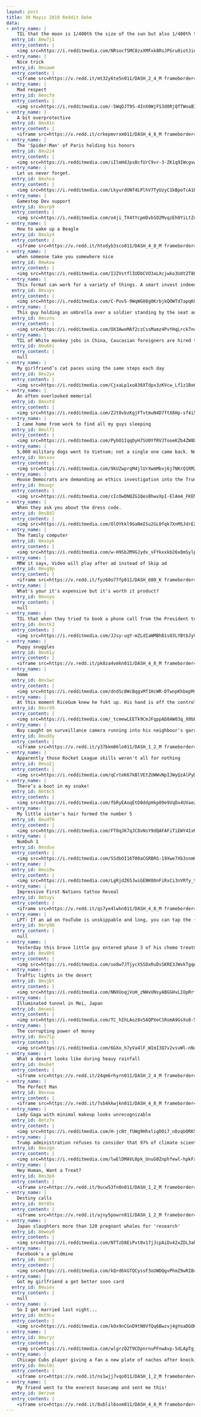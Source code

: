 ```yaml
---
layout: post
title: 30 Mayıs 2018 Reddit Debe
data:
- entry_name: |
    TIL that the moon is 1/400th the size of the sun but also 1/400th the distance from Earth which results in the moon and the sun being the same size in the sky, a coincidence not shared by any other known planet-moon combination.
  entry_id: 8mw7j1
  entry_content: |
    <img src=https://i.redditmedia.com/NRsocfSMC8zxXMFxk8RsJPGru8iotJinjKK-hmql2uU.jpg?s=9b48b065d41db2d8812b67008d2a85f3 frameborder=0>
- entry_name: |
    Nice trick
  entry_id: 8msawm
  entry_content: |
    <iframe src=https://v.redd.it/mt32y6te5n011/DASH_2_4_M frameborder=0></iframe>
- entry_name: |
    Mad respect
  entry_id: 8mvcfm
  entry_content: |
    <img src=https://i.redditmedia.com/-5WqDJT9S-4InX0WjFS3d0RjQfTWnaBI8PRbBtIcISM.jpg?s=6ff341db765d41156a1986fec2197bde frameborder=0>
- entry_name: |
    A bit overprotective
  entry_id: 8ms81n
  entry_content: |
    <iframe src=https://v.redd.it/crkepmvrxm011/DASH_4_8_M frameborder=0></iframe>
- entry_name: |
    The 'Spider-Man' of Paris holding his honors
  entry_id: 8mu2z4
  entry_content: |
    <img src=https://i.redditmedia.com/iIlmHdJpsBcfUrC9vr-3-ZK1q9IWcgvwuaHN4S7qw0o.jpg?s=9f8ded29e16489bbae98ae8ec50890d9 frameborder=0>
- entry_name: |
    Let us never forget.
  entry_id: 8mshca
  entry_content: |
    <img src=https://i.redditmedia.com/LkyurdONf4LPlhV7TyUzyC1kBpoTcA1POWErCzX1NsY.jpg?s=40631e408d4e04ed1d784eb21120d155 frameborder=0>
- entry_name: |
    Gamestop Dev support
  entry_id: 8murp9
  entry_content: |
    <img src=https://i.redditmedia.com/o4ji_TX4tYcpmDvbSO2MvqzEh0YiLtZodzcGrR7Sfrc.jpg?s=d55b4dfd801e2e9992d9b74d9672848e frameborder=0>
- entry_name: |
    How to wake up a Beagle
  entry_id: 8mu1y4
  entry_content: |
    <iframe src=https://v.redd.it/htodyb3sco011/DASH_4_8_M frameborder=0></iframe>
- entry_name: |
    when someone take you somewhere nice
  entry_id: 8mwkxw
  entry_content: |
    <img src=https://i.redditmedia.com/IJZVstflIUDbCVO3aLXcjwko3Udt2T801p3ps6adM6o.jpg?s=f408e7a97ab9a8bffcab1173aa12e6c8 frameborder=0>
- entry_name: |
    This format can work for a variety of things. A smart invest indeed!
  entry_id: 8msuyv
  entry_content: |
    <img src=https://i.redditmedia.com/C-Pov5-9WqWG08g0KrbjkQOWTd7apqKQVBhb3jyLfmM.jpg?s=431d2791afd2d174691989dae5f8fc97 frameborder=0>
- entry_name: |
    This guy holding an umbrella over a soldier standing by the seat and plaque dedicated to the 92,000+ unaccounted for American soldiers since WWI
  entry_id: 8msznu
  entry_content: |
    <img src=https://i.redditmedia.com/OX3AwoMAf2czCssMamz4PvYHqLrck7nqII4WNhbJBqo.jpg?s=5ade26694a7c878fd831c4bcb983c3c0 frameborder=0>
- entry_name: |
    TIL of White monkey jobs in China, Caucasian foreigners are hired to stand around and pretend to be a employee of the chinese company or representative of a international company to increase the value of the Chinese company
  entry_id: 8mu6ki
  entry_content: |
    null
- entry_name: |
    My girlfriend’s cat paces using the same steps each day
  entry_id: 8ms2yx
  entry_content: |
    <img src=https://i.redditmedia.com/CjxaLp1xoA36XTdpx3zKVcw_Lf1z1Bo6qDpd6QdOxDY.jpg?s=428f27782f0b45be0b7094096d1766bf frameborder=0>
- entry_name: |
    An often overlooked memorial
  entry_id: 8mxxtd
  entry_content: |
    <img src=https://i.redditmedia.com/ZJt8vbzKgjFTvtmuN4D7ftX6Hp-sf4i5ohk0JkHMk0E.jpg?s=bb286b736ca8103f4673aba1c7a9b85c frameborder=0>
- entry_name: |
    I came home from work to find all my guys sleeping
  entry_id: 8mul71
  entry_content: |
    <img src=https://i.redditmedia.com/PybO1IqqDyH7SU0YfRVJTooeKZb4ZW8D4wg9QvzM_yI.jpg?s=774bed86a108389b540a574bd58cd3a7 frameborder=0>
- entry_name: |
    5,000 military dogs went to Vietnam; not a single one came back. Now there is a memorial to honor them.
  entry_id: 8msxav
  entry_content: |
    <img src=https://i.redditmedia.com/9kUZwprqM4jlUrXwmMbvj6j7NKrQ1RM2E0tL1APAsys.jpg?s=a9bfc4ffda193ea06fa046cd9f72f54d frameborder=0>
- entry_name: |
    House Democrats are demanding an ethics investigation into the Trump Organization and a Chinese loan
  entry_id: 8muogr
  entry_content: |
    <img src=https://i.redditmedia.com/cIcOwDNQZG1QesBhwvXpI-ElAm4_FKEMacOIINmep_A.jpg?s=a6abcaa2da61537cfabf788966c289ed frameborder=0>
- entry_name: |
    When they ask you about the dress code.
  entry_id: 8ms8d2
  entry_content: |
    <img src=https://i.redditmedia.com/OlOYkkl9GaNmISu2GL0fqk7XnMSJdrEZHXpq8zmNqb4.jpg?s=08e341fc3fdf2d292fe631c03ab296c8 frameborder=0>
- entry_name: |
    The family computer
  entry_id: 8msoyk
  entry_content: |
    <img src=https://i.redditmedia.com/w-H9Sb2M9GJydx_sFYkxxkb26xQmSylpTe1uSyGfBOo.jpg?s=8eb80fec84f7dd9d93034a615922b448 frameborder=0>
- entry_name: |
    MRW it says, Video will play after ad instead of Skip ad
  entry_id: 8mvg9p
  entry_content: |
    <iframe src=https://v.redd.it/fyz60o77fp011/DASH_600_K frameborder=0></iframe>
- entry_name: |
    What's your it's expensive but it's worth it product?
  entry_id: 8mvoyo
  entry_content: |
    null
- entry_name: |
    TIL that when they tried to book a phone call from the President to inform Sgt Dakota Meyer that he had been approved for the Medal of Honor, White House staff were told he was working a construction job and to call back during his lunch hour.
  entry_id: 8mstk3
  entry_content: |
    <img src=https://i.redditmedia.com/JJsy-ugY-mZLdIaWMBhB1s03LYBtbJyV5PoDPvS1JZU.jpg?s=5ed3c115b84e79b762d60c5a4c72e3fc frameborder=0>
- entry_name: |
    Puppy snuggles
  entry_id: 8mv61y
  entry_content: |
    <iframe src=https://v.redd.it/pk8za4vmkn011/DASH_4_8_M frameborder=0></iframe>
- entry_name: |
    hmmm
  entry_id: 8mv1wc
  entry_content: |
    <img src=https://i.redditmedia.com/dndSc8WcBqgvMf1HcWR-DTwnpKhbepMs_j4iwV_v7yM.jpg?s=9f70e8f800d8e0a455f49282069a6b97 frameborder=0>
- entry_name: |
    At this moment RiceGum knew he fukt up. His hand is off the controller but not on the hand cam. This post is late but better late than never.
  entry_id: 8msrd9
  entry_content: |
    <img src=https://i.redditmedia.com/_tcmewLEETk9CmJFqppAD8AW03q_X0bBaJaw4BlxuBk.jpg?s=308bda0746976a950fd5fec13c295366 frameborder=0>
- entry_name: |
    Boy caught on surveillance camera running into his neighbour's garage to hug their dog.
  entry_id: 8muddy
  entry_content: |
    <iframe src=https://v.redd.it/y37bkm86lo011/DASH_1_2_M frameborder=0></iframe>
- entry_name: |
    Apparently those Rocket League skills weren't all for nothing
  entry_id: 8mso2j
  entry_content: |
    <img src=https://i.redditmedia.com/qCrteK67kBlVEtZUWWvNpIJWyQzAlPyDzAf1_6qMV3U.gif?fm=jpg&s=e4cc7030da772fda244fb0f1c46750cc frameborder=0>
- entry_name: |
    There’s a boot in my snake!
  entry_id: 8mt6c5
  entry_content: |
    <img src=https://i.redditmedia.com/fbRyEAoqEtD0ddpHkp09e9VqDx4UVaezioJR-8yKOvs.jpg?s=3dd0e4f0f261b854a5d9a474e4b5dce8 frameborder=0>
- entry_name: |
    My little sister's hair formed the number 5
  entry_id: 8mudf0
  entry_content: |
    <img src=https://i.redditmedia.com/FT0qJK7qJC8vNsY9dQAFAFiTiEWY4IxM09djv7AhBiE.jpg?s=189ff6100f7b80bdf6ccf4c133b26a42 frameborder=0>
- entry_name: |
    Numbuh 1
  entry_id: 8msdux
  entry_content: |
    <img src=https://i.redditmedia.com/SSdbOI16T00aCGRBRG-19Xwe7Xb3snmHs3COrASq_ws.jpg?s=679fbb3ff29a3a40d2fb5e3056e14554 frameborder=0>
- entry_name: |
  entry_id: 8mui9w
  entry_content: |
    <img src=https://i.redditmedia.com/LgRjdZ65JwiGENK00nFiRxCi3nVRfy_tnocij2NHphk.jpg?s=c52ddd0c7761beaae20e74725690212d frameborder=0>
- entry_name: |
    Impressive First Nations tattoo Reveal
  entry_id: 8mtuyi
  entry_content: |
    <iframe src=https://v.redd.it/qs7ye4lwhn011/DASH_4_8_M frameborder=0></iframe>
- entry_name: |
    LPT: If an ad on YouTube is unskippable and long, you can tap the (i) in bottom left hand corner, then stop seeing this ad, then choose irrelevant, repetitive, or inappropriate (all work). It will end immediately and earlier than if you had watched the entire ad.
  entry_id: 8mry96
  entry_content: |
    null
- entry_name: |
    Yesterday this brave little guy entered phase 3 of his chemo treatment
  entry_id: 8mv8h5
  entry_content: |
    <img src=https://i.redditmedia.com/uo8w7JTjycXSSOxRuDsSKRE3JWvkTgqACEnRN8XB5_E.jpg?s=d4192bdcdfb3152d52ed5a4ba107a78d frameborder=0>
- entry_name: |
    Traffic lights in the desert
  entry_id: 8mujbt
  entry_content: |
    <img src=https://i.redditmedia.com/NNXUoqjVoH_zNWxUNsyABGGHvLIOpRrf6fuffGpf8DY.jpg?s=482d7c228e93ed9deb5700aea4249c40 frameborder=0>
- entry_name: |
    Illuminated tunnel in Mei, Japan
  entry_id: 8mseo1
  entry_content: |
    <img src=https://i.redditmedia.com/TC_hIhLAoz8v5AQPXeC1RomA9GsXu8-5YsT8wdncgWQ.jpg?s=6a195da50f1997112f06cf36a5ac6598 frameborder=0>
- entry_name: |
    The corrupting power of money
  entry_id: 8mv7lp
  entry_content: |
    <img src=https://i.redditmedia.com/6GXo_h7yVa4lF_WImI3Q7v2vsvWl-nNxXDt0xLbImCc.png?s=db209ca7d503639c4b2914905a74d475 frameborder=0>
- entry_name: |
    What a desert looks like during heavy rainfall
  entry_id: 8mubet
  entry_content: |
    <iframe src=https://v.redd.it/24qm6rhyrn011/DASH_2_4_M frameborder=0></iframe>
- entry_name: |
    The Perfect Man
  entry_id: 8msxuw
  entry_content: |
    <iframe src=https://v.redd.it/7sb4kkwjkn011/DASH_4_8_M frameborder=0></iframe>
- entry_name: |
    Lady Gaga with minimal makeup looks unrecognizable
  entry_id: 8mtz7x
  entry_content: |
    <img src=https://i.redditmedia.com/H-jcNt_fUWg9HhxligDOi7_nDzqbORKSHpbpCqY95ec.jpg?s=960b5e7011c253d2562a186137fd6780 frameborder=0>
- entry_name: |
    Trump administration refuses to consider that 97% of climate scientists could be right
  entry_id: 8mxzgo
  entry_content: |
    <img src=https://i.redditmedia.com/lwElDMAVL0pk_UnuG0Znphfewl-hpkFxtEk5jRIw0jU.jpg?s=a120d69b71c0265794a1d2103bc3819e frameborder=0>
- entry_name: |
    Hey Human, Want a Treat?
  entry_id: 8ms3p6
  entry_content: |
    <iframe src=https://v.redd.it/9ucw53fn0n011/DASH_1_2_M frameborder=0></iframe>
- entry_name: |
    Destiny calls
  entry_id: 8mt85x
  entry_content: |
    <iframe src=https://v.redd.it/ajny5powrn011/DASH_1_2_M frameborder=0></iframe>
- entry_name: |
    Japan slaughters more than 120 pregnant whales for 'research'
  entry_id: 8mwoy0
  entry_content: |
    <img src=https://i.redditmedia.com/NTTzD8EiPvt0x17jJcpAiDv42xZDL3ahpsdO2X4TRAk.jpg?s=78c93f9d9a6b92a0abca1e2aa84e1965 frameborder=0>
- entry_name: |
    Facebook's a goldmine
  entry_id: 8musff
  entry_content: |
    <img src=https://i.redditmedia.com/kQrd6kGTQCyssF3oUWDQgvPhmZ9wRIBcleUgM_f6zhc.jpg?s=fe7ff65fd58cc3d6d1aabfa634c25ce9 frameborder=0>
- entry_name: |
    Got my girlfriend a get better soon card
  entry_id: 8muiev
  entry_content: |
    null
- entry_name: |
    So I got married last night...
  entry_id: 8mt9cx
  entry_content: |
    <img src=https://i.redditmedia.com/kOx9nCGnD9tN0VfQq6Bwzvj4gYoaDGOHXNDvaMT2iCE.jpg?s=288893f91fbeeccd34f7903a318f1f09 frameborder=0>
- entry_name: |
  entry_id: 8muryz
  entry_content: |
    <img src=https://i.redditmedia.com/wlgrzQ2T9CDpnrnuPFnwAvp-5dLApTg_vTk21d6Y4kY.jpg?s=2b26a000d769745865aa9727473eef0a frameborder=0>
- entry_name: |
    Chicago Cubs player giving a fan a new plate of nachos after knocking over their first plate during a diving catch.
  entry_id: 8mul0i
  entry_content: |
    <iframe src=https://v.redd.it/ns1wjj7vqo011/DASH_1_2_M frameborder=0></iframe>
- entry_name: |
    My friend went to the everest basecamp and sent me this!
  entry_id: 8mrzvm
  entry_content: |
    <iframe src=https://v.redd.it/8ublil6oxm011/DASH_4_8_M frameborder=0></iframe>
---
```

